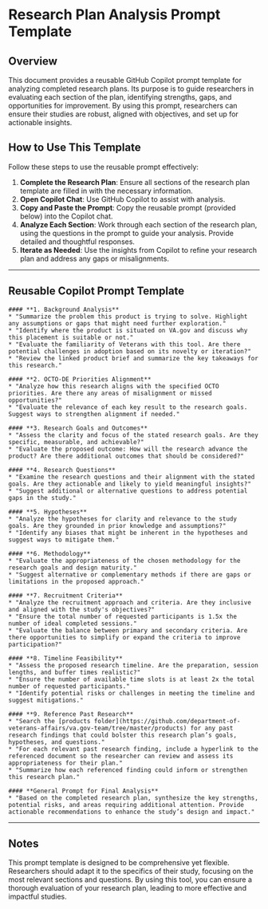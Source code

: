 # Research Plan Analysis Prompt Template

## Overview
This document provides a reusable GitHub Copilot prompt template for analyzing completed research plans. Its purpose is to guide researchers in evaluating each section of the plan, identifying strengths, gaps, and opportunities for improvement. By using this prompt, researchers can ensure their studies are robust, aligned with objectives, and set up for actionable insights.

## How to Use This Template
Follow these steps to use the reusable prompt effectively:

1. **Complete the Research Plan**: Ensure all sections of the research plan template are filled in with the necessary information.
2. **Open Copilot Chat**: Use GitHub Copilot to assist with analysis.
3. **Copy and Paste the Prompt**: Copy the reusable prompt (provided below) into the Copilot chat.
4. **Analyze Each Section**: Work through each section of the research plan, using the questions in the prompt to guide your analysis. Provide detailed and thoughtful responses.
5. **Iterate as Needed**: Use the insights from Copilot to refine your research plan and address any gaps or misalignments.

---

## Reusable Copilot Prompt Template

```
#### **1. Background Analysis**
* "Summarize the problem this product is trying to solve. Highlight any assumptions or gaps that might need further exploration."
* "Identify where the product is situated on VA.gov and discuss why this placement is suitable or not."
* "Evaluate the familiarity of Veterans with this tool. Are there potential challenges in adoption based on its novelty or iteration?"
* "Review the linked product brief and summarize the key takeaways for this research."

#### **2. OCTO-DE Priorities Alignment**
* "Analyze how this research aligns with the specified OCTO priorities. Are there any areas of misalignment or missed opportunities?"
* "Evaluate the relevance of each key result to the research goals. Suggest ways to strengthen alignment if needed."

#### **3. Research Goals and Outcomes**
* "Assess the clarity and focus of the stated research goals. Are they specific, measurable, and achievable?"
* "Evaluate the proposed outcome: How will the research advance the product? Are there additional outcomes that should be considered?"

#### **4. Research Questions**
* "Examine the research questions and their alignment with the stated goals. Are they actionable and likely to yield meaningful insights?"
* "Suggest additional or alternative questions to address potential gaps in the study."

#### **5. Hypotheses**
* "Analyze the hypotheses for clarity and relevance to the study goals. Are they grounded in prior knowledge and assumptions?"
* "Identify any biases that might be inherent in the hypotheses and suggest ways to mitigate them."

#### **6. Methodology**
* "Evaluate the appropriateness of the chosen methodology for the research goals and design maturity."
* "Suggest alternative or complementary methods if there are gaps or limitations in the proposed approach."

#### **7. Recruitment Criteria**
* "Analyze the recruitment approach and criteria. Are they inclusive and aligned with the study's objectives?"
* "Ensure the total number of requested participants is 1.5x the number of ideal completed sessions."
* "Evaluate the balance between primary and secondary criteria. Are there opportunities to simplify or expand the criteria to improve participation?"

#### **8. Timeline Feasibility**
* "Assess the proposed research timeline. Are the preparation, session lengths, and buffer times realistic?"
* "Ensure the number of available time slots is at least 2x the total number of requested participants."
* "Identify potential risks or challenges in meeting the timeline and suggest mitigations."

#### **9. Reference Past Research**
* "Search the [products folder](https://github.com/department-of-veterans-affairs/va.gov-team/tree/master/products) for any past research findings that could bolster this research plan’s goals, hypotheses, and questions."
* "For each relevant past research finding, include a hyperlink to the referenced document so the researcher can review and assess its appropriateness for their plan."
* "Summarize how each referenced finding could inform or strengthen this research plan."

#### **General Prompt for Final Analysis**
* "Based on the completed research plan, synthesize the key strengths, potential risks, and areas requiring additional attention. Provide actionable recommendations to enhance the study’s design and impact."
```
---

## Notes
This prompt template is designed to be comprehensive yet flexible. Researchers should adapt it to the specifics of their study, focusing on the most relevant sections and questions. By using this tool, you can ensure a thorough evaluation of your research plan, leading to more effective and impactful studies.
